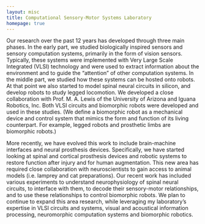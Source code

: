 ```yaml
---
layout: misc
title: Computational Sensory-Motor Systems Laboratory
homepage: true
---
```


Our research over the past 12 years has developed through three main phases. In the early part, we studied biologically inspired sensors and sensory computation systems, primarily in the form of vision sensors. Typically, these systems were implemented with Very Large Scale Integrated (VLSI) technology and were used to extract information about the environment and to guide the “attention” of other computation systems. In the middle part, we studied how these systems can be hosted onto robots. At that point we also started to model spinal neural circuits in silicon, and develop robots to study legged locomotion. We developed a close collaboration with Prof. M. A. Lewis of the University of Arizona and Iguana Robotics, Inc. Both VLSI circuits and biomorphic robots were developed and used in these studies. (We define a biomorphic robot as a mechanical device and control system that mimics the form and function of its living counterpart. For example, legged robots and prosthetic limbs are biomorphic robots.)

More recently, we have evolved this work to include brain-machine interfaces and neural prosthesis devices. Specifically, we have started looking at spinal and cortical prosthesis devices and robotic systems to restore function after injury and for human augmentation. This new area has required close collaboration with neuroscientists to gain access to animal models (i.e. lamprey and cat preparations). Our recent work has included various experiments to understand neurophysiology of spinal neural circuits, to interface with them, to decode their sensory-motor relationships, and to use these relationships to control biomorphic robots. We plan to continue to expand this area research, while leveraging my laboratory’s expertise in VLSI circuits and systems, visual and acoustical information processing, neuromorphic computation systems and biomorphic robotics.
